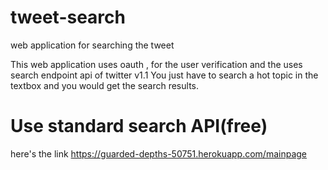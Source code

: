 # tweet-search
web application for searching  the tweet 

This web application uses oauth , for the user verification  and the uses search endpoint api of twitter v1.1
You just have to search a hot topic in the textbox and you would get the search results.

# Use standard search API(free)

here's the link
https://guarded-depths-50751.herokuapp.com/mainpage
